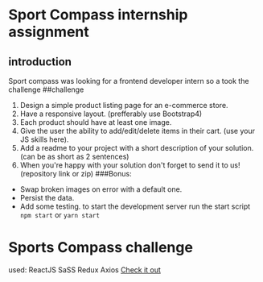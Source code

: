 # Sport Compass internship assignment
## introduction
Sport compass was looking for a frontend developer intern so a took the challenge
##challenge
1. Design a simple product listing page for an e-commerce store.
2. Have a responsive layout. (prefferably use Bootstrap4)
3. Each product should have at least one image.
4. Give the user the ability to add/edit/delete items in their cart. (use your JS skills here).
5. Add a readme to your project with a short description of your solution. (can be as short as 2 sentences)
6. When you're happy with your solution don't forget to send it to us! (repository link or zip)
###Bonus:
- Swap broken images on error with a default one.
- Persist the data.
- Add some testing.
to start the development server run the start script
`npm start`
or
`yarn start`
# Sports Compass challenge
used:
   ReactJS
   SaSS
   Redux
   Axios
[Check it out](https://lit-island-89554.herokuapp.com/)
